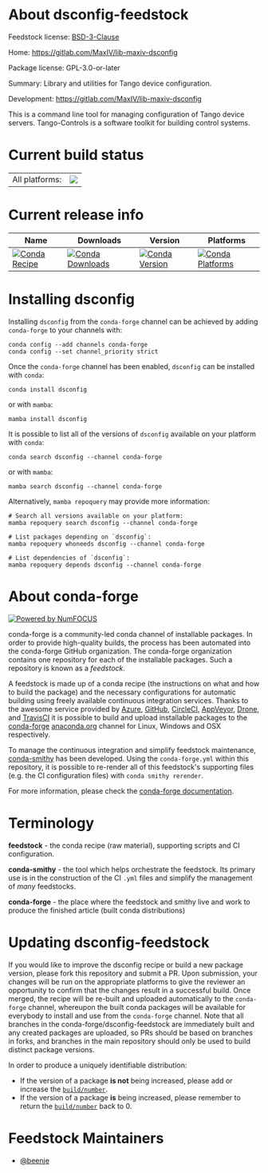 About dsconfig-feedstock
========================

Feedstock license: [BSD-3-Clause](https://github.com/conda-forge/dsconfig-feedstock/blob/main/LICENSE.txt)

Home: https://gitlab.com/MaxIV/lib-maxiv-dsconfig

Package license: GPL-3.0-or-later

Summary: Library and utilities for Tango device configuration.

Development: https://gitlab.com/MaxIV/lib-maxiv-dsconfig

This is a command line tool for managing configuration of Tango device servers.
Tango-Controls is a software toolkit for building control systems.

Current build status
====================


<table><tr><td>All platforms:</td>
    <td>
      <a href="https://dev.azure.com/conda-forge/feedstock-builds/_build/latest?definitionId=13501&branchName=main">
        <img src="https://dev.azure.com/conda-forge/feedstock-builds/_apis/build/status/dsconfig-feedstock?branchName=main">
      </a>
    </td>
  </tr>
</table>

Current release info
====================

| Name | Downloads | Version | Platforms |
| --- | --- | --- | --- |
| [![Conda Recipe](https://img.shields.io/badge/recipe-dsconfig-green.svg)](https://anaconda.org/conda-forge/dsconfig) | [![Conda Downloads](https://img.shields.io/conda/dn/conda-forge/dsconfig.svg)](https://anaconda.org/conda-forge/dsconfig) | [![Conda Version](https://img.shields.io/conda/vn/conda-forge/dsconfig.svg)](https://anaconda.org/conda-forge/dsconfig) | [![Conda Platforms](https://img.shields.io/conda/pn/conda-forge/dsconfig.svg)](https://anaconda.org/conda-forge/dsconfig) |

Installing dsconfig
===================

Installing `dsconfig` from the `conda-forge` channel can be achieved by adding `conda-forge` to your channels with:

```
conda config --add channels conda-forge
conda config --set channel_priority strict
```

Once the `conda-forge` channel has been enabled, `dsconfig` can be installed with `conda`:

```
conda install dsconfig
```

or with `mamba`:

```
mamba install dsconfig
```

It is possible to list all of the versions of `dsconfig` available on your platform with `conda`:

```
conda search dsconfig --channel conda-forge
```

or with `mamba`:

```
mamba search dsconfig --channel conda-forge
```

Alternatively, `mamba repoquery` may provide more information:

```
# Search all versions available on your platform:
mamba repoquery search dsconfig --channel conda-forge

# List packages depending on `dsconfig`:
mamba repoquery whoneeds dsconfig --channel conda-forge

# List dependencies of `dsconfig`:
mamba repoquery depends dsconfig --channel conda-forge
```


About conda-forge
=================

[![Powered by
NumFOCUS](https://img.shields.io/badge/powered%20by-NumFOCUS-orange.svg?style=flat&colorA=E1523D&colorB=007D8A)](https://numfocus.org)

conda-forge is a community-led conda channel of installable packages.
In order to provide high-quality builds, the process has been automated into the
conda-forge GitHub organization. The conda-forge organization contains one repository
for each of the installable packages. Such a repository is known as a *feedstock*.

A feedstock is made up of a conda recipe (the instructions on what and how to build
the package) and the necessary configurations for automatic building using freely
available continuous integration services. Thanks to the awesome service provided by
[Azure](https://azure.microsoft.com/en-us/services/devops/), [GitHub](https://github.com/),
[CircleCI](https://circleci.com/), [AppVeyor](https://www.appveyor.com/),
[Drone](https://cloud.drone.io/welcome), and [TravisCI](https://travis-ci.com/)
it is possible to build and upload installable packages to the
[conda-forge](https://anaconda.org/conda-forge) [anaconda.org](https://anaconda.org/)
channel for Linux, Windows and OSX respectively.

To manage the continuous integration and simplify feedstock maintenance,
[conda-smithy](https://github.com/conda-forge/conda-smithy) has been developed.
Using the ``conda-forge.yml`` within this repository, it is possible to re-render all of
this feedstock's supporting files (e.g. the CI configuration files) with ``conda smithy rerender``.

For more information, please check the [conda-forge documentation](https://conda-forge.org/docs/).

Terminology
===========

**feedstock** - the conda recipe (raw material), supporting scripts and CI configuration.

**conda-smithy** - the tool which helps orchestrate the feedstock.
                   Its primary use is in the construction of the CI ``.yml`` files
                   and simplify the management of *many* feedstocks.

**conda-forge** - the place where the feedstock and smithy live and work to
                  produce the finished article (built conda distributions)


Updating dsconfig-feedstock
===========================

If you would like to improve the dsconfig recipe or build a new
package version, please fork this repository and submit a PR. Upon submission,
your changes will be run on the appropriate platforms to give the reviewer an
opportunity to confirm that the changes result in a successful build. Once
merged, the recipe will be re-built and uploaded automatically to the
`conda-forge` channel, whereupon the built conda packages will be available for
everybody to install and use from the `conda-forge` channel.
Note that all branches in the conda-forge/dsconfig-feedstock are
immediately built and any created packages are uploaded, so PRs should be based
on branches in forks, and branches in the main repository should only be used to
build distinct package versions.

In order to produce a uniquely identifiable distribution:
 * If the version of a package **is not** being increased, please add or increase
   the [``build/number``](https://docs.conda.io/projects/conda-build/en/latest/resources/define-metadata.html#build-number-and-string).
 * If the version of a package **is** being increased, please remember to return
   the [``build/number``](https://docs.conda.io/projects/conda-build/en/latest/resources/define-metadata.html#build-number-and-string)
   back to 0.

Feedstock Maintainers
=====================

* [@beenje](https://github.com/beenje/)

